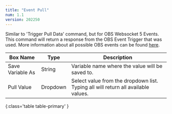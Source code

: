 ```yaml
---
title: "Event Pull"
num: 1.1
version: 202250
---
```


Similar to 'Trigger Pull Data' command, but for OBS Websocket 5 Events. This command will return a response from the OBS Event Trigger that was used. More information about all possible OBS events 
can be found [here](https://github.com/obsproject/obs-websocket/blob/master/docs/generated/protocol.md#general-events).


| Box Name | Type | Description | 
|-------|--------|--------
|Save Variable As|String|Variable name where the value will be saved to.|
|Pull Value|Dropdown|Select value from the dropdown list. Typing all will return all available values.
{:class='table table-primary' }
